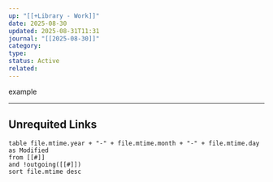 ```yaml
---
up: "[[+Library - Work]]"
date: 2025-08-30
updated: 2025-08-31T11:31
journal: "[[2025-08-30]]"
category:
type:
status: Active
related:
---
```



example













-----
## Unrequited Links
```dataview
table file.mtime.year + "-" + file.mtime.month + "-" + file.mtime.day as Modified
from [[#]]
and !outgoing([[#]])
sort file.mtime desc
```
